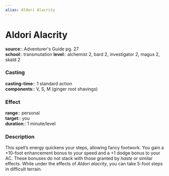 ```yaml
---
alias: Aldori Alacrity
---
```


# Aldori Alacrity 

**source**:: Adventurer's Guide pg. 27  
**school**:: transmutation
**level**:: alchemist 2, bard 2, investigator 2, magus 2, skald 2

### Casting 

**casting-time**:: 1 standard action  
**components**:: V, S, M (ginger root shavings)

### Effect 

**range**:: personal  
**target**:: you  
**duration**:: 1 minute/level

### Description 

This spell’s energy quickens your steps, allowing fancy footwork. You gain a +10-foot enhancement bonus to your speed and a +1 dodge bonus to your AC. These bonuses do not stack with those granted by *haste* or similar effects. While under the effects of *Aldori alacrity*, you can take 5-foot steps in difficult terrain.
